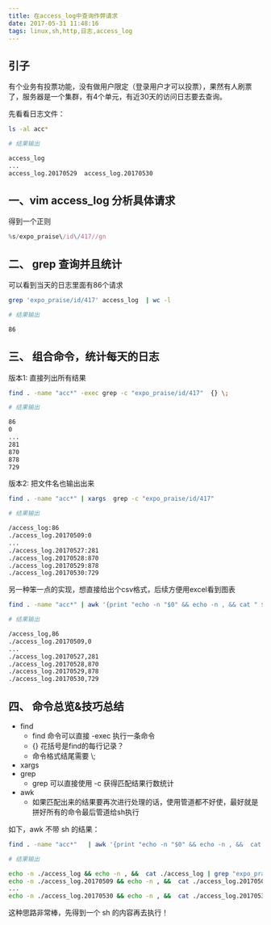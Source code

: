 ```yaml
---
title: 在access_log中查询作弊请求
date: 2017-05-31 11:48:16
tags: linux,sh,http,日志,access_log
---
```


## 引子

有个业务有投票功能，没有做用户限定（登录用户才可以投票），果然有人刷票了，服务器是一个集群，有4个单元，有近30天的访问日志要去查询。


先看看日志文件：

````sh
ls -al acc*

# 结果输出

access_log           
...            
access_log.20170529  access_log.20170530
````
## 一、vim access_log 分析具体请求

得到一个正则

````js
%s/expo_praise\/id\/417//gn
````

## 二、  grep 查询并且统计

可以看到当天的日志里面有86个请求

````sh
grep 'expo_praise/id/417' access_log  | wc -l

# 结果输出

86
````


## 三、 组合命令，统计每天的日志

版本1: 直接列出所有结果

````sh
find . -name "acc*" -exec grep -c "expo_praise/id/417"  {} \;

# 结果输出

86
0
...
281
870
878
729
````

版本2: 把文件名也输出出来
````sh
find . -name "acc*" | xargs  grep -c "expo_praise/id/417"

# 结果输出

/access_log:86
./access_log.20170509:0
...
./access_log.20170527:281
./access_log.20170528:870
./access_log.20170529:878
./access_log.20170530:729
````

另一种笨一点的实现，想直接给出个csv格式，后续方便用excel看到图表


````sh
find . -name "acc*" | awk '{print "echo -n "$0" && echo -n , && cat " $0 " | grep \"expo_praise/id/417\" | wc -l "}' | sh

# 结果输出

/access_log,86
./access_log.20170509,0
...
./access_log.20170527,281
./access_log.20170528,870
./access_log.20170529,878
./access_log.20170530,729
````
## 四、 命令总览&技巧总结

- find
  - find 命令可以直接 -exec 执行一条命令
  - {} 花括号是find的每行记录？
  - 命令格式结尾需要 \\;
- xargs
- grep
  - grep 可以直接使用 -c 获得匹配结果行数统计
- awk
  - 如果匹配出来的结果要再次进行处理的话，使用管道都不好使，最好就是拼好所有的命令最后管道给sh执行

如下，awk 不带 sh 的结果：

````sh
find . -name "acc*"   | awk '{print "echo -n "$0" && echo -n , &&  cat " $0 " | grep \"expo_praise/id/417\" | wc -l "}'

# 结果输出

echo -n ./access_log && echo -n , &&  cat ./access_log | grep "expo_praise/id/417" | wc -l                         
echo -n ./access_log.20170509 && echo -n , &&  cat ./access_log.20170509 | grep "expo_praise/id/417" | wc -l
...      
echo -n ./access_log.20170530 && echo -n , &&  cat ./access_log.20170530 | grep "expo_praise/id/417" | wc -l
````

 这种思路非常棒，先得到一个 sh 的内容再去执行！
